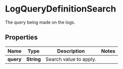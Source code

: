 

# LogQueryDefinitionSearch

The query being made on the logs.
## Properties

Name | Type | Description | Notes
------------ | ------------- | ------------- | -------------
**query** | **String** | Search value to apply. | 



